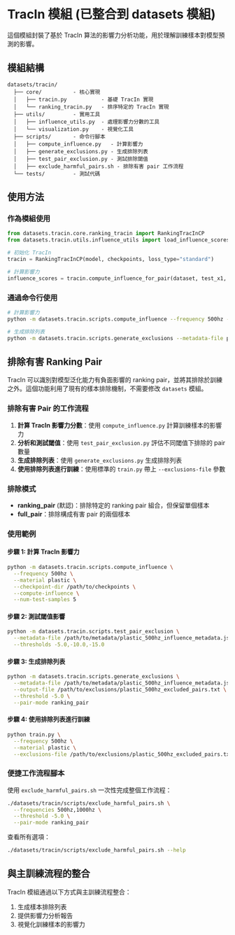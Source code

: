 # TracIn 模組 (已整合到 datasets 模組)

這個模組封裝了基於 TracIn 算法的影響力分析功能，用於理解訓練樣本對模型預測的影響。

## 模組結構

```
datasets/tracin/
  ├── core/          - 核心實現
  │   ├── tracin.py           - 基礎 TracIn 實現
  │   └── ranking_tracin.py   - 排序特定的 TracIn 實現
  ├── utils/         - 實用工具
  │   ├── influence_utils.py  - 處理影響力分數的工具
  │   └── visualization.py    - 視覺化工具
  ├── scripts/       - 命令行腳本
  │   ├── compute_influence.py   - 計算影響力
  │   ├── generate_exclusions.py - 生成排除列表
  │   ├── test_pair_exclusion.py - 測試排除閾值
  │   ├── exclude_harmful_pairs.sh - 排除有害 pair 工作流程
  └── tests/         - 測試代碼
```

## 使用方法

### 作為模組使用

```python
from datasets.tracin.core.ranking_tracin import RankingTracInCP
from datasets.tracin.utils.influence_utils import load_influence_scores

# 初始化 TracIn
tracin = RankingTracInCP(model, checkpoints, loss_type="standard")

# 計算影響力
influence_scores = tracin.compute_influence_for_pair(dataset, test_x1, test_x2, test_target)
```

### 通過命令行使用

```bash
# 計算影響力
python -m datasets.tracin.scripts.compute_influence --frequency 500hz --material metal

# 生成排除列表
python -m datasets.tracin.scripts.generate_exclusions --metadata-file path/to/metadata.json
```

## 排除有害 Ranking Pair

TracIn 可以識別對模型泛化能力有負面影響的 ranking pair，並將其排除於訓練之外。這個功能利用了現有的樣本排除機制，不需要修改 `datasets` 模組。

### 排除有害 Pair 的工作流程

1. **計算 TracIn 影響力分數**：使用 `compute_influence.py` 計算訓練樣本的影響力
2. **分析和測試閾值**：使用 `test_pair_exclusion.py` 評估不同閾值下排除的 pair 數量
3. **生成排除列表**：使用 `generate_exclusions.py` 生成排除列表
4. **使用排除列表進行訓練**：使用標準的 `train.py` 帶上 `--exclusions-file` 參數

### 排除模式

* **ranking_pair** (默認)：排除特定的 ranking pair 組合，但保留單個樣本
* **full_pair**：排除構成有害 pair 的兩個樣本

### 使用範例

#### 步驟 1: 計算 TracIn 影響力

```bash
python -m datasets.tracin.scripts.compute_influence \
  --frequency 500hz \
  --material plastic \
  --checkpoint-dir /path/to/checkpoints \
  --compute-influence \
  --num-test-samples 5
```

#### 步驟 2: 測試閾值影響

```bash
python -m datasets.tracin.scripts.test_pair_exclusion \
  --metadata-file /path/to/metadata/plastic_500hz_influence_metadata.json \
  --thresholds -5.0,-10.0,-15.0
```

#### 步驟 3: 生成排除列表

```bash
python -m datasets.tracin.scripts.generate_exclusions \
  --metadata-file /path/to/metadata/plastic_500hz_influence_metadata.json \
  --output-file /path/to/exclusions/plastic_500hz_excluded_pairs.txt \
  --threshold -5.0 \
  --pair-mode ranking_pair
```

#### 步驟 4: 使用排除列表進行訓練

```bash
python train.py \
  --frequency 500hz \
  --material plastic \
  --exclusions-file /path/to/exclusions/plastic_500hz_excluded_pairs.txt
```

### 便捷工作流程腳本

使用 `exclude_harmful_pairs.sh` 一次性完成整個工作流程：

```bash
./datasets/tracin/scripts/exclude_harmful_pairs.sh \
  --frequencies 500hz,1000hz \
  --threshold -5.0 \
  --pair-mode ranking_pair
```

查看所有選項：

```bash
./datasets/tracin/scripts/exclude_harmful_pairs.sh --help
```

## 與主訓練流程的整合

TracIn 模組通過以下方式與主訓練流程整合：

1. 生成樣本排除列表
2. 提供影響力分析報告
3. 視覺化訓練樣本的影響力 